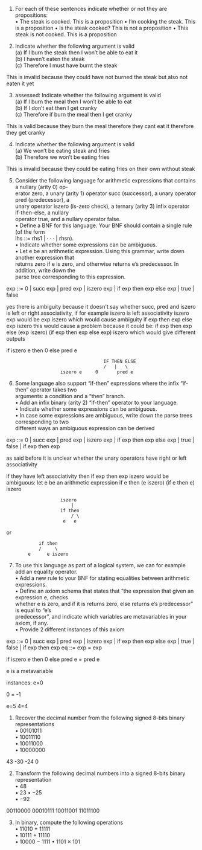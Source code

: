 1. For each of these sentences indicate whether or not they are propositions:  
• The steak is cooked. This is a proposition
• I’m cooking the steak.  This is a proposition
• Is the steak cooked?  This is not a proposition
• This steak is not cooked. This is a proposition



2. Indicate whether the following argument is valid  
(a) If I burn the steak then I won’t be able to eat it  
(b) I haven’t eaten the steak  
(c) Therefore I must have burnt the steak

This is invalid because they could have not burned the steak but also not eaten it yet

3. assessed: Indicate whether the following argument is valid  
(a) If I burn the meal then I won’t be able to eat  
(b) If I don’t eat then I get cranky  
(c) Therefore if burn the meal then I get cranky

This is valid because they burn the meal therefore they cant eat it therefore they get cranky

4. Indicate whether the following argument is valid  
(a) We won’t be eating steak and fries  
(b) Therefore we won’t be eating fries

This is invalid because they could be eating fries on their own without steak

5. Consider the following language for arithmetic expressions that contains a nullary (arity 0) op-  
erator zero, a unary (arity 1) operator succ (successor), a unary operator pred (predecessor), a  
unary operator iszero (is-zero check), a ternary (arity 3) infix operator if-then-else, a nullary  
operator true, and a nullary operator false.  
• Define a BNF for this language. Your BNF should contain a single rule (of the form  
lhs ::= rhs1 | · · · | rhsn).  
• Indicate whether some expressions can be ambiguous.  
• Let e be an arithmetic expression. Using this grammar, write down another expression that  
returns zero if e is zero, and otherwise returns e’s predecessor. In addition, write down the  
parse tree corresponding to this expression.

exp ::= 0 | succ exp | pred exp | iszero exp | if exp then exp else exp | true | false

yes there is ambiguity because it doesn't say whether succ, pred and iszero is left or right associativity, if for example iszero is left associativity iszero exp would be exp iszero which would cause ambiguity
if exp then exp else exp iszero
this would cause a problem because it could be:
if exp then exp else (exp iszero)
(if exp then exp else exp) iszero
which would give different outputs

if iszero e then 0 else pred e

										IF THEN ELSE
										/	|	\
						iszero e     0       pred e


6. Some language also support “if-then” expressions where the infix “if-then” operator takes two  
arguments: a condition and a “then” branch.  
• Add an infix binary (arity 2) “if-then” operator to your language.  
• Indicate whether some expressions can be ambiguous.  
• In case some expressions are ambiguous, write down the parse trees corresponding to two  
different ways an ambiguous expression can be derived

exp ::= 0 | succ exp | pred exp | iszero exp | if exp then exp else exp | true | false | if exp then exp

as said before it is unclear whether the unary operators have right or left associativity

if they have left associativity then
if exp then exp iszero would be ambiguous:
let e be an arithmetic expression
if e then (e iszero)
(if e then e) iszero

						iszero
							|
						if then
							/ \
						 e   e

or 

				if then
				/     \
			e      e iszero



7. To use this language as part of a logical system, we can for example add an equality operator.  
• Add a new rule to your BNF for stating equalities between arithmetic expressions.  
• Define an axiom schema that states that “the expression that given an expression e, checks  
whether e is zero, and if it is returns zero, else returns e’s predecessor” is equal to “e’s  
predecessor”, and indicate which variables are metavariables in your axiom, if any.  
• Provide 2 different instances of this axiom

exp ::= 0 | succ exp | pred exp | iszero exp | if exp then exp else exp | true | false | if exp then exp
eq ::= exp = exp

if iszero e then 0 else pred e = pred e

e is a metavariable

instances:
e=0

0 = -1

e=5
4=4

1. Recover the decimal number from the following signed 8-bits binary representations  
• 00101011  
• 10011110  
• 10011000  
• 10000000

43
-30
-24
0


2. Transform the following decimal numbers into a signed 8-bits binary representation  
• 48  
• 23
• −25  
• −92

00110000
00010111
10011001
11011100


3. In binary, compute the following operations  
• 11010 + 11111  
• 10111 + 11110  
• 10000 − 1111
• 1101 × 101



